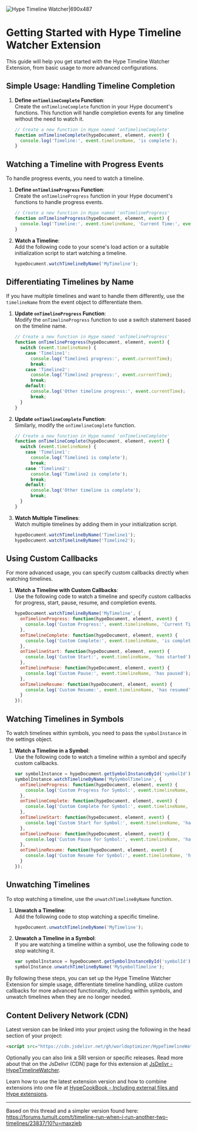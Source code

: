![Hype Timeline Watcher|690x487](https://playground.maxziebell.de/Hype/TimelineWatcher/HypeTimelineWatcher.jpg)

# Getting Started with Hype Timeline Watcher Extension

This guide will help you get started with the Hype Timeline Watcher Extension, from basic usage to more advanced configurations.

## Simple Usage: Handling Timeline Completion

1. **Define `onTimelineComplete` Function**:  
   Create the `onTimelineComplete` function in your Hype document's functions. This function will handle completion events for any timeline without the need to watch it.

   ```javascript
   // Create a new function in Hype named 'onTimelineComplete'
   function onTimelineComplete(hypeDocument, element, event) {
     console.log('Timeline:', event.timelineName, 'is complete');
   }
   ```

## Watching a Timeline with Progress Events

To handle progress events, you need to watch a timeline.

1. **Define `onTimelineProgress` Function**:  
   Create the `onTimelineProgress` function in your Hype document's functions to handle progress events.

   ```javascript
   // Create a new function in Hype named 'onTimelineProgress'
   function onTimelineProgress(hypeDocument, element, event) {
     console.log('Timeline:', event.timelineName, 'Current Time:', event.currentTime);
   }
   ```

2. **Watch a Timeline**:  
   Add the following code to your scene's load action or a suitable initialization script to start watching a timeline.

   ```javascript
   hypeDocument.watchTimelineByName('MyTimeline');
   ```

## Differentiating Timelines by Name

If you have multiple timelines and want to handle them differently, use the `timelineName` from the event object to differentiate them.

1. **Update `onTimelineProgress` Function**:  
   Modify the `onTimelineProgress` function to use a switch statement based on the timeline name.

   ```javascript
   // Create a new function in Hype named 'onTimelineProgress'
   function onTimelineProgress(hypeDocument, element, event) {
     switch (event.timelineName) {
       case 'Timeline1':
         console.log('Timeline1 progress:', event.currentTime);
         break;
       case 'Timeline2':
         console.log('Timeline2 progress:', event.currentTime);
         break;
       default:
         console.log('Other timeline progress:', event.currentTime);
         break;
     }
   }
   ```

2. **Update `onTimelineComplete` Function**:  
   Similarly, modify the `onTimelineComplete` function.

   ```javascript
   // Create a new function in Hype named 'onTimelineComplete'
   function onTimelineComplete(hypeDocument, element, event) {
     switch (event.timelineName) {
       case 'Timeline1':
         console.log('Timeline1 is complete');
         break;
       case 'Timeline2':
         console.log('Timeline2 is complete');
         break;
       default:
         console.log('Other timeline is complete');
         break;
     }
   }
   ```

3. **Watch Multiple Timelines**:  
   Watch multiple timelines by adding them in your initialization script.

   ```javascript
   hypeDocument.watchTimelineByName('Timeline1');
   hypeDocument.watchTimelineByName('Timeline2');
   ```

## Using Custom Callbacks

For more advanced usage, you can specify custom callbacks directly when watching timelines.

1. **Watch a Timeline with Custom Callbacks**:  
   Use the following code to watch a timeline and specify custom callbacks for progress, start, pause, resume, and completion events.

   ```javascript
   hypeDocument.watchTimelineByName('MyTimeline', {
     onTimelineProgress: function(hypeDocument, element, event) {
       console.log('Custom Progress:', event.timelineName, 'Current Time:', event.currentTime);
     },
     onTimelineComplete: function(hypeDocument, element, event) {
       console.log('Custom Complete:', event.timelineName, 'is complete');
     },
     onTimelineStart: function(hypeDocument, element, event) {
       console.log('Custom Start:', event.timelineName, 'has started');
     },
     onTimelinePause: function(hypeDocument, element, event) {
       console.log('Custom Pause:', event.timelineName, 'has paused');
     },
     onTimelineResume: function(hypeDocument, element, event) {
       console.log('Custom Resume:', event.timelineName, 'has resumed');
     }
   });
   ```

## Watching Timelines in Symbols

To watch timelines within symbols, you need to pass the `symbolInstance` in the settings object.

1. **Watch a Timeline in a Symbol**:  
   Use the following code to watch a timeline within a symbol and specify custom callbacks.

   ```javascript
   var symbolInstance = hypeDocument.getSymbolInstanceById('symbolId');
   symbolInstance.watchTimelineByName('MySymbolTimeline', {
     onTimelineProgress: function(hypeDocument, element, event) {
       console.log('Custom Progress for Symbol:', event.timelineName, 'Current Time:', event.currentTime);
     },
     onTimelineComplete: function(hypeDocument, element, event) {
       console.log('Custom Complete for Symbol:', event.timelineName, 'is complete');
     },
     onTimelineStart: function(hypeDocument, element, event) {
       console.log('Custom Start for Symbol:', event.timelineName, 'has started');
     },
     onTimelinePause: function(hypeDocument, element, event) {
       console.log('Custom Pause for Symbol:', event.timelineName, 'has paused');
     },
     onTimelineResume: function(hypeDocument, element, event) {
       console.log('Custom Resume for Symbol:', event.timelineName, 'has resumed');
     }
   });
   ```

## Unwatching Timelines

To stop watching a timeline, use the `unwatchTimelineByName` function.

1. **Unwatch a Timeline**:  
   Add the following code to stop watching a specific timeline.

   ```javascript
   hypeDocument.unwatchTimelineByName('MyTimeline');
   ```

2. **Unwatch a Timeline in a Symbol**:  
   If you are watching a timeline within a symbol, use the following code to stop watching it.

   ```javascript
   var symbolInstance = hypeDocument.getSymbolInstanceById('symbolId');
   symbolInstance.unwatchTimelineByName('MySymbolTimeline');
   ```

By following these steps, you can set up the Hype Timeline Watcher Extension for simple usage, differentiate timeline handling, utilize custom callbacks for more advanced functionality, including within symbols, and unwatch timelines when they are no longer needed.


Content Delivery Network (CDN)
--

Latest version can be linked into your project using the following in the head section of your project:

```html
<script src="https://cdn.jsdelivr.net/gh/worldoptimizer/HypeTimelineWatcher/HypeTimelineWatcher.min.js"></script>
```

Optionally you can also link a SRI version or specific releases. 
Read more about that on the JsDelivr (CDN) page for this extension at [JsDelivr - HypeTimelineWatcher](https://www.jsdelivr.com/package/gh/worldoptimizer/HypeTimelineWatcher).

Learn how to use the latest extension version and how to combine extensions into one file at
[HypeCookBook - Including external files and Hype extensions](https://github.com/worldoptimizer/HypeCookBook/wiki/Including-external-files-and-Hype-extensions).

---

Based on this thread and a simpler version found here:
https://forums.tumult.com/t/timeline-run-when-i-run-another-two-timelines/23837/10?u=maxzieb
